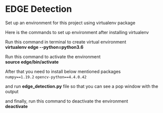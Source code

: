 # EDGE Detection

Set up an environment for this project using virtualenv package<br/>

Here is the commands to set up environment after installing virtualenv<br/>

Run this command in terminal to create virtual environment<br/> 
    **virtualenv edge --python=python3.6**<br/>

Run this command to activate the environment<br/> 
    __source edge/bin/activate__<br/>

After that you need to install below mentioned packages<br/>
`numpy==1.19.2`
`opencv-python==4.4.0.42`

and run **edge_detection.py** file so that you can see a pop window with the output<br/>

and finally, run this command to deactivate the environment<br/>
    **deactivate**

